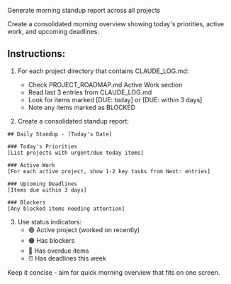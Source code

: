 Generate morning standup report across all projects

Create a consolidated morning overview showing today's priorities, active work, and upcoming deadlines.

## Instructions:
1. For each project directory that contains CLAUDE_LOG.md:
   - Check PROJECT_ROADMAP.md Active Work section
   - Read last 3 entries from CLAUDE_LOG.md
   - Look for items marked [DUE: today] or [DUE: within 3 days]
   - Note any items marked as BLOCKED

2. Create a consolidated standup report:

```
## Daily Standup - [Today's Date]

### Today's Priorities
[List projects with urgent/due today items]

### Active Work
[For each active project, show 1-2 key tasks from Next: entries]

### Upcoming Deadlines
[Items due within 3 days]

### Blockers
[Any blocked items needing attention]
```

3. Use status indicators:
   - 🟢 Active project (worked on recently)
   - 🟠 Has blockers
   - 🔴 Has overdue items
   - ⏰ Has deadlines this week

Keep it concise - aim for quick morning overview that fits on one screen.